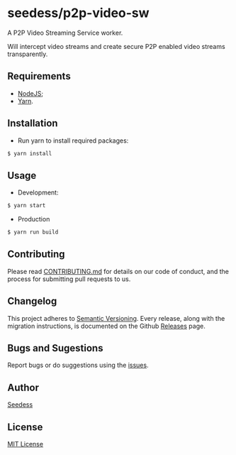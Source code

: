 # seedess/p2p-video-sw

A P2P Video Streaming Service worker. 

Will intercept video streams and create secure P2P enabled video streams transparently. 

## Requirements

* [NodeJS](https://nodejs.org/en/);
* [Yarn](https://yarnpkg.com/en/).

## Installation

* Run yarn to install required packages:
```bash
$ yarn install
```

## Usage

* Development:
```bash
$ yarn start
```

* Production
```bash
$ yarn run build
```

## Contributing

Please read [CONTRIBUTING.md](CONTRIBUTING.md) for details on our code of conduct, and the process for submitting pull requests to us.

## Changelog

This project adheres to [Semantic Versioning](https://semver.org/). Every release, along with the migration instructions, is documented on the Github [Releases](https://github.com/Seedess/p2p-video-sw/releases) page.

## Bugs and Sugestions

Report bugs or do suggestions using the [issues](https://github.com/Seedess/p2p-video-sw/issues).

## Author

[Seedess](https://github.com/Seedess)

## License

[MIT License](LICENSE)
